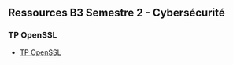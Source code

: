 ## Ressources B3 Semestre 2 - Cybersécurité

### TP OpenSSL

- [TP OpenSSL](https://github.com/rose-line/sio2025-b3-openssl)
